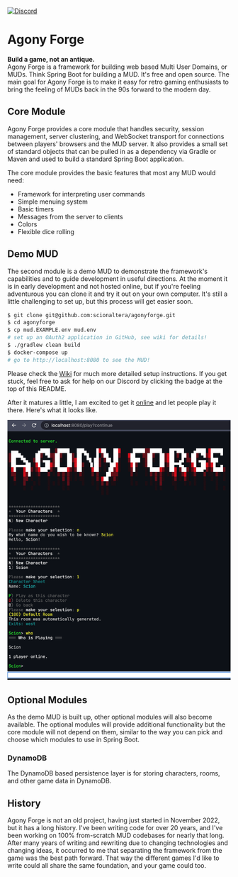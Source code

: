[![Discord](https://img.shields.io/discord/1145891199346024512?label=discord)](https://discord.gg/6DHKrMJCJE)

# Agony Forge
**Build a game, not an antique.**  
Agony Forge is a framework for building web based Multi User Domains, or MUDs. Think Spring Boot for building a MUD. It's free and open source. The main goal for Agony Forge is to make it easy for retro gaming enthusiasts to bring the feeling of MUDs back in the 90s forward to the modern day.
## Core Module
Agony Forge provides a core module that handles security, session management, server clustering, and WebSocket transport for connections between players' browsers and the MUD server. It also provides a small set of standard objects that can be pulled in as a dependency via Gradle or Maven and used to build a standard Spring Boot application.

The core module provides the basic features that most any MUD would need:
* Framework for interpreting user commands
* Simple menuing system
* Basic timers
* Messages from the server to clients
* Colors
* Flexible dice rolling
  
## Demo MUD
The second module is a demo MUD to demonstrate the framework's capabilities and to guide development in useful directions. At the moment it is in early development and not hosted online, but if you're feeling adventurous you can clone it and try it out on your own computer. It's still a little challenging to set up, but this process will get easier soon.

```bash
$ git clone git@github.com:scionaltera/agonyforge.git
$ cd agonyforge
$ cp mud.EXAMPLE.env mud.env
# set up an OAuth2 application in GitHub, see wiki for details!
$ ./gradlew clean build
$ docker-compose up
# go to http://localhost:8080 to see the MUD!
```

Please check the [Wiki](https://github.com/scionaltera/agonyforge/wiki/How-to-Develop) for much more detailed setup instructions. If you get stuck, feel free to ask for help on our Discord by clicking the badge at the top of this README.

After it matures a little, I am excited to get it [online](https://agonyforge.com) and let people play it there. Here's what it looks like.

![A screenshot of a simple Agony Forge play session](docs/images/screenshot.png)

## Optional Modules
As the demo MUD is built up, other optional modules will also become available. The optional modules will provide additional functionality but the core module will not depend on them, similar to the way you can pick and choose which modules to use in Spring Boot.

### DynamoDB
The DynamoDB based persistence layer is for storing characters, rooms, and other game data in DynamoDB.

## History
Agony Forge is not an old project, having just started in November 2022, but it has a long history. I've been writing code for over 20 years, and I've been working on 100% from-scratch MUD codebases for nearly that long. After many years of writing and rewriting due to changing technologies and changing ideas, it occurred to me that separating the framework from the game was the best path forward. That way the different games I'd like to write could all share the same foundation, and your game could too.
